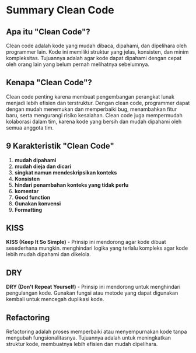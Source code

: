 # Summary Clean Code

## Apa itu "Clean Code"?
Clean code adalah kode yang mudah dibaca, dipahami, dan dipelihara oleh programmer lain. Kode ini memiliki struktur yang jelas, konsisten, dan minim kompleksitas. Tujuannya adalah agar kode dapat dipahami dengan cepat oleh orang lain yang belum pernah melihatnya sebelumnya.

## Kenapa "Clean Code"?
Clean code penting karena membuat pengembangan perangkat lunak menjadi lebih efisien dan terstruktur. Dengan clean code, programmer dapat dengan mudah menemukan dan memperbaiki bug, menambahkan fitur baru, serta mengurangi risiko kesalahan. Clean code juga mempermudah kolaborasi dalam tim, karena kode yang bersih dan mudah dipahami oleh semua anggota tim.

## 9 Karakteristik "Clean Code"
1. **mudah dipahami**
2. **mudah dieja dan dicari** 
3. **singkat namun mendeskripsikan konteks**
4. **Konsisten**
5. **hindari penambahan konteks yang tidak perlu**
6. **komentar**
7. **Good function**
8. **Gunakan konvensi**
9. **Formatting**

## KISS
**KISS (Keep It So Simple)** - Prinsip ini mendorong agar kode dibuat sesederhana mungkin. menghindari logika yang terlalu kompleks agar kode lebih mudah dipahami dan dikelola.

## DRY
**DRY (Don't Repeat Yourself)** - Prinsip ini mendorong untuk menghindari pengulangan kode. Gunakan fungsi atau metode yang dapat digunakan kembali untuk mencegah duplikasi kode.

## Refactoring
Refactoring adalah proses memperbaiki atau menyempurnakan kode tanpa mengubah fungsionalitasnya. Tujuannya adalah untuk meningkatkan struktur kode, membuatnya lebih efisien dan mudah dipelihara.
